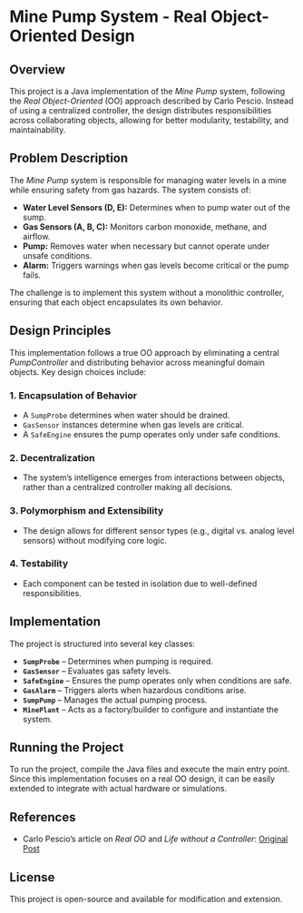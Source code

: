 # Mine Pump System - Real Object-Oriented Design  

## Overview  
This project is a Java implementation of the *Mine Pump* system, following the *Real Object-Oriented* (OO) approach described by Carlo Pescio. Instead of using a centralized controller, the design distributes responsibilities across collaborating objects, allowing for better modularity, testability, and maintainability.  

## Problem Description  
The *Mine Pump* system is responsible for managing water levels in a mine while ensuring safety from gas hazards. The system consists of:  

- **Water Level Sensors (D, E):** Determines when to pump water out of the sump.  
- **Gas Sensors (A, B, C):** Monitors carbon monoxide, methane, and airflow.  
- **Pump:** Removes water when necessary but cannot operate under unsafe conditions.  
- **Alarm:** Triggers warnings when gas levels become critical or the pump fails.  

The challenge is to implement this system without a monolithic controller, ensuring that each object encapsulates its own behavior.  

## Design Principles  
This implementation follows a true OO approach by eliminating a central *PumpController* and distributing behavior across meaningful domain objects. Key design choices include:  

### 1. Encapsulation of Behavior  
- A `SumpProbe` determines when water should be drained.  
- `GasSensor` instances determine when gas levels are critical.  
- A `SafeEngine` ensures the pump operates only under safe conditions.  

### 2. Decentralization  
- The system’s intelligence emerges from interactions between objects, rather than a centralized controller making all decisions.  

### 3. Polymorphism and Extensibility  
- The design allows for different sensor types (e.g., digital vs. analog level sensors) without modifying core logic.  

### 4. Testability  
- Each component can be tested in isolation due to well-defined responsibilities.  

## Implementation  
The project is structured into several key classes:  

- **`SumpProbe`** – Determines when pumping is required.  
- **`GasSensor`** – Evaluates gas safety levels.  
- **`SafeEngine`** – Ensures the pump operates only when conditions are safe.  
- **`GasAlarm`** – Triggers alerts when hazardous conditions arise.  
- **`SumpPump`** – Manages the actual pumping process.  
- **`MinePlant`** – Acts as a factory/builder to configure and instantiate the system.  

## Running the Project  
To run the project, compile the Java files and execute the main entry point. Since this implementation focuses on a real OO design, it can be easily extended to integrate with actual hardware or simulations.  

## References  
- Carlo Pescio’s article on *Real OO* and *Life without a Controller*: [Original Post](http://www.carlopescio.com/)  

## License  
This project is open-source and available for modification and extension.  
